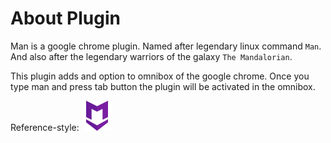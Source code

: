 # About Plugin

Man is a google chrome plugin. Named after legendary linux command `Man`.
And also after the legendary warriors of the galaxy `The Mandalorian`.

This plugin adds and option to omnibox of the google chrome.
Once you type man and press tab button the plugin will be activated in the omnibox.

Reference-style: 
![alt text][logo]

[logo]: https://github.com/adam-p/markdown-here/raw/master/src/common/images/icon48.png "Logo Title Text 2"
